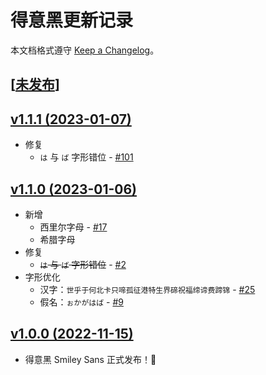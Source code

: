 # 得意黑更新记录

本文档格式遵守 [Keep a Changelog]。

## [[未发布]]

## [v1.1.1 (2023-01-07)]

- 修复
  - `は` 与 `ば` 字形错位 - [#101]

## [v1.1.0 (2023-01-06)]

- 新增
  - 西里尔字母 - [#17]
  - 希腊字母
- 修复
  - ~~`は` 与 `ば` 字形错位~~ - [#2]
- 字形优化
  - 汉字：`世乎于何北卡只啼孤征港特生界碲祝福缔谛费蹄锦` - [#25]
  - 假名：`ぉかがはば` - [#9]

## [v1.0.0 (2022-11-15)]

- 得意黑 Smiley Sans 正式发布！🎉

[Keep a Changelog]: https://keepachangelog.com

[未发布]: https://github.com/atelier-anchor/smiley-sans/compare/v1.1.0...main
[v1.0.0 (2022-11-15)]: https://github.com/atelier-anchor/smiley-sans/compare/3ab4da3...v1.0.0
[v1.1.0 (2023-01-06)]: https://github.com/atelier-anchor/smiley-sans/compare/v1.0.0...v1.1.0
[v1.1.1 (2023-01-07)]: https://github.com/atelier-anchor/smiley-sans/compare/v1.1.0...v1.1.1

[#2]: https://github.com/atelier-anchor/smiley-sans/issues/2
[#9]: https://github.com/atelier-anchor/smiley-sans/issues/9
[#17]: https://github.com/atelier-anchor/smiley-sans/issues/17
[#25]: https://github.com/atelier-anchor/smiley-sans/issues/25
[#101]: https://github.com/atelier-anchor/smiley-sans/issues/101

